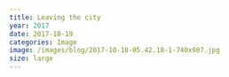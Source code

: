 ```yaml
---
title: Leaving the city
year: 2017
date: 2017-10-19
categories: Image
image: /images/blog/2017-10-18-05.42.18-1-740x987.jpg
size: large
---
```

